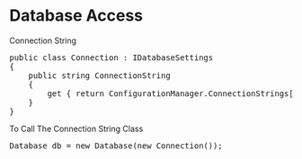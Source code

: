 # Database Access

Connection String
<pre>
public class Connection : IDatabaseSettings
{
    public string ConnectionString
    {
        get { return ConfigurationManager.ConnectionStrings["connection"].ToString(); }
    }
}
</pre>

To Call The Connection String Class
<pre>
Database db = new Database(new Connection());
</pre>
